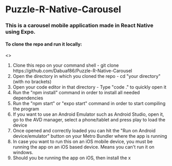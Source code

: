 # Puzzle-R-Native-Carousel
<h3>This is a carousel mobile application made in React Native using Expo.</h3>

<h4>To clone the repo and run it locally:</h4>
<></>
<ol>
<li>Clone this repo on your command shell - git clone https://github.com/Dabuaf86/Puzzle-R-Native-Carousel</li>
<li>Open the directory in which you cloned the repo - cd "your directory" (with no brackets)</li>
<li>Open your code editor in that directory - Type "code ." to quickly open it</li>
<li>Run the "npm install" command in order to install all needed dependencies</li>
<li>Run the "npm start" or "expo start" command in order to start compiling the program</li>
<li>If you want to use an Android Emulator such as Android Studio, open it, go to the AVD manager, select a phone/tablet and press play to load the device</li>
<li>Once opened and correctly loaded you can hit the "Run on Android device/emulator" button on your Metro Bundler where the app is running</li>
<li>In case you want to run this on an iOS mobile device, you must be running the app on an iOS based device. Means you can't run it on windows.</li>
<li>Should you be running the app on iOS, then install the x</li>
</ol>
